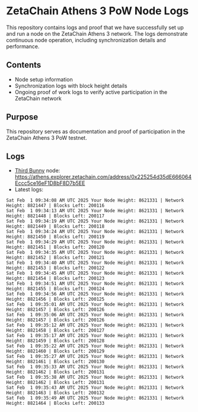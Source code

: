 # ZetaChain Athens 3 PoW Node Logs
This repository contains logs and proof that we have successfully set up and run a node on the ZetaChain Athens 3 network. The logs demonstrate continuous node operation, including synchronization details and performance.

## Contents
- Node setup information
- Synchronization logs with block height details
- Ongoing proof of work logs to verify active participation in the ZetaChain network

## Purpose
This repository serves as documentation and proof of participation in the ZetaChain Athens 3 PoW testnet.

## Logs

- [Third Bunny](https://thirdbunny.xyz/) node: https://athens.explorer.zetachain.com/address/0x225254d35dE666064Eccc5ce16eF1D8bF8D7b5EE
- Latest logs:
```
Sat Feb  1 09:34:08 AM UTC 2025 Your Node Height: 8621331 | Network Height: 8821447 | Blocks Left: 200116
Sat Feb  1 09:34:13 AM UTC 2025 Your Node Height: 8621331 | Network Height: 8821448 | Blocks Left: 200117
Sat Feb  1 09:34:19 AM UTC 2025 Your Node Height: 8621331 | Network Height: 8821449 | Blocks Left: 200118
Sat Feb  1 09:34:24 AM UTC 2025 Your Node Height: 8621331 | Network Height: 8821450 | Blocks Left: 200119
Sat Feb  1 09:34:29 AM UTC 2025 Your Node Height: 8621331 | Network Height: 8821451 | Blocks Left: 200120
Sat Feb  1 09:34:35 AM UTC 2025 Your Node Height: 8621331 | Network Height: 8821452 | Blocks Left: 200121
Sat Feb  1 09:34:40 AM UTC 2025 Your Node Height: 8621331 | Network Height: 8821453 | Blocks Left: 200122
Sat Feb  1 09:34:45 AM UTC 2025 Your Node Height: 8621331 | Network Height: 8821454 | Blocks Left: 200123
Sat Feb  1 09:34:51 AM UTC 2025 Your Node Height: 8621331 | Network Height: 8821455 | Blocks Left: 200124
Sat Feb  1 09:34:56 AM UTC 2025 Your Node Height: 8621331 | Network Height: 8821456 | Blocks Left: 200125
Sat Feb  1 09:35:01 AM UTC 2025 Your Node Height: 8621331 | Network Height: 8821457 | Blocks Left: 200126
Sat Feb  1 09:35:06 AM UTC 2025 Your Node Height: 8621331 | Network Height: 8821457 | Blocks Left: 200126
Sat Feb  1 09:35:12 AM UTC 2025 Your Node Height: 8621331 | Network Height: 8821458 | Blocks Left: 200127
Sat Feb  1 09:35:17 AM UTC 2025 Your Node Height: 8621331 | Network Height: 8821459 | Blocks Left: 200128
Sat Feb  1 09:35:22 AM UTC 2025 Your Node Height: 8621331 | Network Height: 8821460 | Blocks Left: 200129
Sat Feb  1 09:35:27 AM UTC 2025 Your Node Height: 8621331 | Network Height: 8821461 | Blocks Left: 200130
Sat Feb  1 09:35:33 AM UTC 2025 Your Node Height: 8621331 | Network Height: 8821462 | Blocks Left: 200131
Sat Feb  1 09:35:38 AM UTC 2025 Your Node Height: 8621331 | Network Height: 8821462 | Blocks Left: 200131
Sat Feb  1 09:35:43 AM UTC 2025 Your Node Height: 8621331 | Network Height: 8821463 | Blocks Left: 200132
Sat Feb  1 09:35:49 AM UTC 2025 Your Node Height: 8621331 | Network Height: 8821464 | Blocks Left: 200133
```
